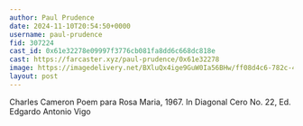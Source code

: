 ```yaml
---
author: Paul Prudence
date: 2024-11-10T20:54:50+0000
username: paul-prudence
fid: 307224
cast_id: 0x61e32278e09997f3776cb081fa8dd6c668dc818e
cast: https://farcaster.xyz/paul-prudence/0x61e32278
image: https://imagedelivery.net/BXluQx4ige9GuW0Ia56BHw/ff08d4c6-782c-40c9-3a8c-366dd4241c00/original
layout: post
---
```


Charles Cameron
Poem para Rosa Maria, 1967.
In Diagonal Cero No. 22, Ed. Edgardo Antonio Vigo

<img src='https://imagedelivery.net/BXluQx4ige9GuW0Ia56BHw/ff08d4c6-782c-40c9-3a8c-366dd4241c00/original' alt='' referrerpolicy='no-referrer'/>
